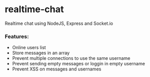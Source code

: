 # realtime-chat

Realtime chat using NodeJS, Express and Socket.io

### Features:

- Online users list
- Store messages in an array
- Prevent multiple connections to use the same username
- Prevent sending empty messages or loggin in empty username
- Prevent XSS on messages and usernames